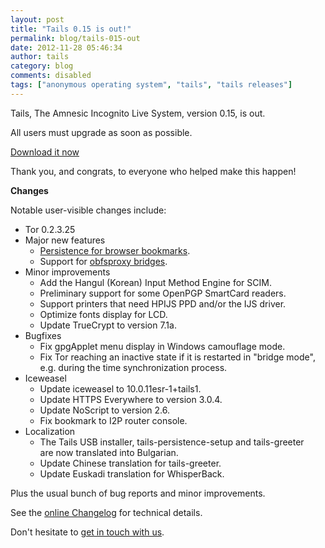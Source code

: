 ```yaml
---
layout: post
title: "Tails 0.15 is out!"
permalink: blog/tails-015-out
date: 2012-11-28 05:46:34
author: tails
category: blog
comments: disabled
tags: ["anonymous operating system", "tails", "tails releases"]
---
```


Tails, The Amnesic Incognito Live System, version 0.15, is out.

All users must upgrade as soon as possible.

[Download it now](https://tails.boum.org/getting_started/)

Thank you, and congrats, to everyone who helped make this happen!

**Changes**

Notable user-visible changes include:

-   Tor 0.2.3.25
-   Major new features
    -   [Persistence for browser bookmarks](https://tails.boum.org/doc/first_steps/persistence/configure/).
    -   Support for [obfsproxy bridges](https://tails.boum.org/doc/first_steps/startup_options/bridge_mode/).
-   Minor improvements
    -   Add the Hangul (Korean) Input Method Engine for SCIM.
    -   Preliminary support for some OpenPGP SmartCard readers.
    -   Support printers that need HPIJS PPD and/or the IJS driver.
    -   Optimize fonts display for LCD.
    -   Update TrueCrypt to version 7.1a.
-   Bugfixes
    -   Fix gpgApplet menu display in Windows camouflage mode.
    -   Fix Tor reaching an inactive state if it is restarted in "bridge mode",  
         e.g. during the time synchronization process.
-   Iceweasel
    -   Update iceweasel to 10.0.11esr-1+tails1.
    -   Update HTTPS Everywhere to version 3.0.4.
    -   Update NoScript to version 2.6.
    -   Fix bookmark to I2P router console.
-   Localization
    -   The Tails USB installer, tails-persistence-setup and tails-greeter  
         are now translated into Bulgarian.
    -   Update Chinese translation for tails-greeter.
    -   Update Euskadi translation for WhisperBack.

Plus the usual bunch of bug reports and minor improvements.

See the [online Changelog](http://git.immerda.ch/?p=amnesia.git;a=blob_plain;f=debian/changelog;hb=refs/tags/0.15) for technical details.

Don't hesitate to [get in touch with us](https://tails.boum.org/support/).
